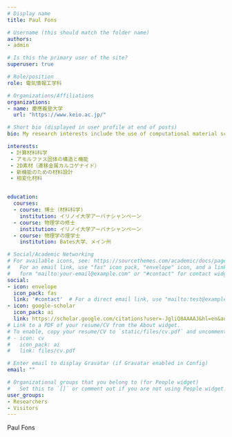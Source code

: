 ```yaml
---
# Display name
title: Paul Fons

# Username (this should match the folder name)
authors:
- admin

# Is this the primary user of the site?
superuser: true

# Role/position
role: 電気情報工学科

# Organizations/Affiliations
organizations:
- name: 慶應義塾大学
  url: "https://www.keio.ac.jp/"

# Short bio (displayed in user profile at end of posts)
bio: My research interests include the use of computational material science and synchrotron radiation techniques to design and develop new materials.

interests:
 - 計算材料科学
 - アモルファス固体の構造と機能
 - 2D素材（遷移金属カルコゲナイド）
 - 新機能のための材料設計
 - 相変化材料


education:
  courses:
  - course: 博士（材料科学)
    institution: イリノイ大学アーバナシャンペーン
  - course: 物理学の修士
    institution: イリノイ大学アーバナシャンペーン
  - course: 物理学の理学士
    institution: Bates大学、メイン州

# Social/Academic Networking
# For available icons, see: https://sourcethemes.com/academic/docs/page-builder/#icons
#   For an email link, use "fas" icon pack, "envelope" icon, and a link in the
#   form "mailto:your-email@example.com" or "#contact" for contact widget.
social:
- icon: envelope
  icon_pack: fas
  link: '#contact'  # For a direct email link, use "mailto:test@example.org".
- icon: google-scholar
  icon_pack: ai
  link: https://scholar.google.com/citations?user=-JgliQ8AAAAJ&hl=en&authuser=1
# Link to a PDF of your resume/CV from the About widget.
# To enable, copy your resume/CV to `static/files/cv.pdf` and uncomment the lines below.
# - icon: cv
#   icon_pack: ai
#   link: files/cv.pdf

# Enter email to display Gravatar (if Gravatar enabled in Config)
email: ""

# Organizational groups that you belong to (for People widget)
#   Set this to `[]` or comment out if you are not using People widget.
user_groups:
- Researchers
- Visitors
---
```


Paul Fons
